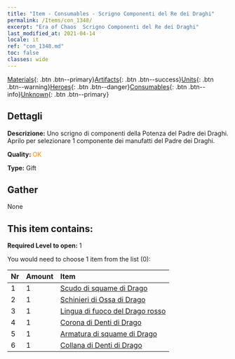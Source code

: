 ```yaml
---
title: "Item - Consumables - Scrigno Componenti del Re dei Draghi"
permalink: /Items/con_1348/
excerpt: "Era of Chaos  Scrigno Componenti del Re dei Draghi"
last_modified_at: 2021-04-14
locale: it
ref: "con_1348.md"
toc: false
classes: wide
---
```

 [Materials](/it/Items/){: .btn .btn--primary}[Artifacts](/it/Items/Artifacts/){: .btn .btn--success}[Units](/it/Items/Units/){: .btn .btn--warning}[Heroes](/it/Items/Heroes/){: .btn .btn--danger}[Consumables](/it/Items/Consumables/){: .btn .btn--info}[Unknown](/it/Items/Unknown/){: .btn .btn--primary}

## Dettagli
 **Descrizione:** Uno scrigno di componenti della Potenza del Padre dei Draghi. Aprilo per selezionare 1 componente dei manufatti del Padre dei Draghi.

 **Quality:** <span style="color: #FF8C00">OK</span>

 **Type:** Gift

## Gather

  None

## This item contains:

 **Required Level to open:** 1

 You would need to choose 1 item from the list (0):

  | Nr | Amount |     Item    |
  |:---|:-------|:------------|
  | 1 | 1 | [Scudo di squame di Drago](/it/Items/art_144/) | 
  | 2 | 1 | [Schinieri di Ossa di Drago](/it/Items/art_145/) | 
  | 3 | 1 | [Lingua di fuoco del Drago rosso](/it/Items/art_146/) | 
  | 4 | 1 | [Corona di Denti di Drago](/it/Items/art_147/) | 
  | 5 | 1 | [Armatura di squame di Drago](/it/Items/art_148/) | 
  | 6 | 1 | [Collana di Denti di Drago](/it/Items/art_149/) | 
